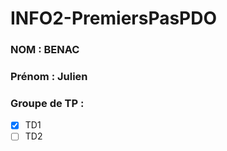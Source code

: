 # INFO2-PremiersPasPDO

### NOM : BENAC
### Prénom : Julien
### Groupe de TP : 
- [X] TD1
- [ ] TD2
